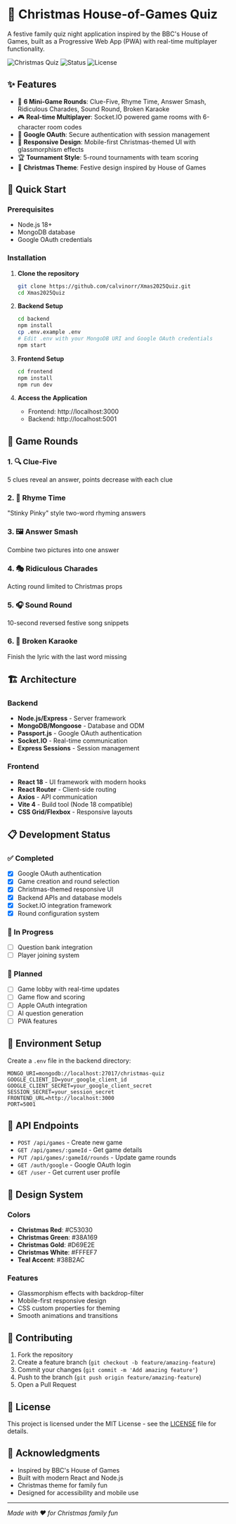 # 🎄 Christmas House-of-Games Quiz

A festive family quiz night application inspired by the BBC's House of Games, built as a Progressive Web App (PWA) with real-time multiplayer functionality.

![Christmas Quiz](https://img.shields.io/badge/Season-Christmas%202024-red?style=for-the-badge&logo=🎄)
![Status](https://img.shields.io/badge/Status-In%20Development-orange?style=for-the-badge)
![License](https://img.shields.io/badge/License-MIT-green?style=for-the-badge)

## ✨ Features

- 🎯 **6 Mini-Game Rounds**: Clue-Five, Rhyme Time, Answer Smash, Ridiculous Charades, Sound Round, Broken Karaoke
- 🎮 **Real-time Multiplayer**: Socket.IO powered game rooms with 6-character room codes
- 🔐 **Google OAuth**: Secure authentication with session management
- 📱 **Responsive Design**: Mobile-first Christmas-themed UI with glassmorphism effects
- 🏆 **Tournament Style**: 5-round tournaments with team scoring
- 🎄 **Christmas Theme**: Festive design inspired by House of Games

## 🚀 Quick Start

### Prerequisites
- Node.js 18+ 
- MongoDB database
- Google OAuth credentials

### Installation

1. **Clone the repository**
   ```bash
   git clone https://github.com/calvinorr/Xmas2025Quiz.git
   cd Xmas2025Quiz
   ```

2. **Backend Setup**
   ```bash
   cd backend
   npm install
   cp .env.example .env
   # Edit .env with your MongoDB URI and Google OAuth credentials
   npm start
   ```

3. **Frontend Setup**
   ```bash
   cd frontend
   npm install
   npm run dev
   ```

4. **Access the Application**
   - Frontend: http://localhost:3000
   - Backend: http://localhost:5001

## 🎯 Game Rounds

### 1. 🔍 Clue-Five
5 clues reveal an answer, points decrease with each clue

### 2. 🎵 Rhyme Time  
"Stinky Pinky" style two-word rhyming answers

### 3. 🖼️ Answer Smash
Combine two pictures into one answer

### 4. 🎭 Ridiculous Charades
Acting round limited to Christmas props

### 5. 🎧 Sound Round
10-second reversed festive song snippets

### 6. 🎤 Broken Karaoke
Finish the lyric with the last word missing

## 🏗️ Architecture

### Backend
- **Node.js/Express** - Server framework
- **MongoDB/Mongoose** - Database and ODM
- **Passport.js** - Google OAuth authentication
- **Socket.IO** - Real-time communication
- **Express Sessions** - Session management

### Frontend  
- **React 18** - UI framework with modern hooks
- **React Router** - Client-side routing
- **Axios** - API communication
- **Vite 4** - Build tool (Node 18 compatible)
- **CSS Grid/Flexbox** - Responsive layouts

## 📋 Development Status

### ✅ Completed
- [x] Google OAuth authentication
- [x] Game creation and round selection
- [x] Christmas-themed responsive UI
- [x] Backend APIs and database models
- [x] Socket.IO integration framework
- [x] Round configuration system

### 🚧 In Progress
- [ ] Question bank integration
- [ ] Player joining system

### 📅 Planned
- [ ] Game lobby with real-time updates
- [ ] Game flow and scoring
- [ ] Apple OAuth integration
- [ ] AI question generation
- [ ] PWA features

## 🔧 Environment Setup

Create a `.env` file in the backend directory:

```env
MONGO_URI=mongodb://localhost:27017/christmas-quiz
GOOGLE_CLIENT_ID=your_google_client_id
GOOGLE_CLIENT_SECRET=your_google_client_secret
SESSION_SECRET=your_session_secret
FRONTEND_URL=http://localhost:3000
PORT=5001
```

## 📝 API Endpoints

- `POST /api/games` - Create new game
- `GET /api/games/:gameId` - Get game details
- `PUT /api/games/:gameId/rounds` - Update game rounds
- `GET /auth/google` - Google OAuth login
- `GET /user` - Get current user profile

## 🎨 Design System

### Colors
- **Christmas Red**: #C53030
- **Christmas Green**: #38A169  
- **Christmas Gold**: #D69E2E
- **Christmas White**: #FFFEF7
- **Teal Accent**: #38B2AC

### Features
- Glassmorphism effects with backdrop-filter
- Mobile-first responsive design
- CSS custom properties for theming
- Smooth animations and transitions

## 🤝 Contributing

1. Fork the repository
2. Create a feature branch (`git checkout -b feature/amazing-feature`)
3. Commit your changes (`git commit -m 'Add amazing feature'`)
4. Push to the branch (`git push origin feature/amazing-feature`)
5. Open a Pull Request

## 📄 License

This project is licensed under the MIT License - see the [LICENSE](LICENSE) file for details.

## 🎄 Acknowledgments

- Inspired by BBC's House of Games
- Built with modern React and Node.js
- Christmas theme for family fun
- Designed for accessibility and mobile use

---

*Made with ❤️ for Christmas family fun*